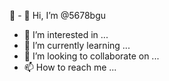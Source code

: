 👋              - 👋 Hi, I’m @5678bgu
- 👀 I’m interested in ...
- 🌱 I’m currently learning ...
- 💞️ I’m looking to collaborate on ...
- 📫 How to reach me ...
<!---
5678bgu/5678bgu is a ✨ special ✨ repository because its `README.md` (this file) appears on your GitHub profile.
You can click the Preview link to take a look at your changes.
--->
       